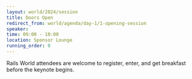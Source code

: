```yaml
---
layout: world/2024/session
title: Doors Open
redirect_from: world/agenda/day-1/1-opening-session
speaker:
time: 09:00 - 10:00
location: Sponsor Lounge
running_order: 0
---
```


Rails World attendees are welcome to register, enter, and get breakfast before the keynote begins.
